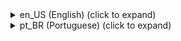 <details><summary>en_US (English) (click to expand)</summary>

# SimpleTitle Plugin
<img src="https://github.com/LewBr/SimpleTitle_Plugin_By_LewBr/blob/master/icon.png" height="100" width="200"></img>
Plugin [SimpleTitle] for PocketMine-MP software (PMMP)

-------------
[Get the latest artefacts file here (PHAR Files)](https://github.com/LewBr/SimpleTitle_Plugin_By_LewBr/releases)
-------------

# How to use?
1) Install the file .phar last artefact
2) Restart your server if the plugin doesn't work
3) Change the plugin configurations as your preferences in config.yml

### Last version:
- 1.0.0
  
### Tasks:
- [x] Add rack preference settings
- [x] Add text time remain, preferred in config

### Releases:

- **Stable Releases:**

| Version  | Download (PHAR) | Download (ZIP) |
| ------- | --------------- | -------------- |
| 1.0.0   | [here](https://github.com/LewBr/SimpleTitle_Plugin_By_LewBr/releases)  | [here](https://github.com/LewBr/SimpleTitle_Plugin_By_LewBr/releases) |
<br>
- **Other version release [here](https://github.com/LewBr/SimpleTitle_Plugin_By_LewBr/releases)**

## About
- Created by LewBr (Leonardo Santos Jacyntho)
- Github - http://github.com/LewBr
- Email - leonardosantow@gmail.com or leonardosantu@gmail.com or minethex@gmail.com
- Twitter - http://twitter.com/Lew_Br	
</details>	
<details><summary>pt_BR (Portuguese) (click to expand)</summary><p>
# LewBr-Titulo<img src="https://github.com/LewBr/LewBr-Titulo/blob/98a052700e40c5ea05809838b96409f893780717/icon.png" height="100" width="200" align="left"></img>
Plugin [Título] do software para PocketMine-MP (pmmp)

-------------
[Obtenha os últimos artefatos do LewBr-Titulo (arquivo PHAR) aqui](https://github.com/LewBr/LewBr-Titulo/releases)
-------------

### Como usar?
1) Instale o plugin .phar últimos artefatos
2) Reinicie seu servidor
3) Altere as configurações do plugin de sua preferência pelo arq. (config.yml)

### Últimas versões:
- 1.0.0
	- não adicionado
  
### TAREFAS:
- [x] Adicionar configurações de preferência do propetário
- [x] Adicionar tempo do texto permanecer, preferêncial no config
- [x] Outras coisas no config.yml

### Lançamentos:

- **Construções Estáveis:**

| Versão  | Download (PHAR) | Download (ZIP) |
| ------- | --------------- | -------------- |
| 1.0.0   | [aqui](https://github.com/LewBr/LewBr-Titulo/releases)  | [aqui](https://github.com/LewBr/LewBr-Titulo/releases) |

<br>

- **Outros lançamentos de versões [aqui](https://github.com/LewBr/LewBr-Titulo/releases)**

## Sobre
- Feito por LewBr (Leonardo Santos Jacyntho)
- Github - http://github.com/LewBr
- Email - leonardosantow@gmail.com
- Twitter - http://twitter.com/Lew_Br
</p></details>
